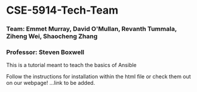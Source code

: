 # CSE-5914-Tech-Team
### Team: Emmet Murray, David O'Mullan, Revanth Tummala, Ziheng Wei, Shaocheng Zhang
### Professor: Steven Boxwell

This is a tutorial meant to teach the basics of Ansible

Follow the instructions for installation within the html file or check them out on our webpage!
...link to be added.
